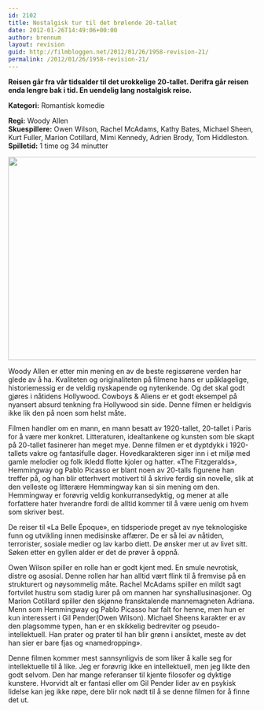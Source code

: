 ```yaml
---
id: 2102
title: Nostalgisk tur til det brølende 20-tallet
date: 2012-01-26T14:49:06+00:00
author: brennum
layout: revision
guid: http://filmbloggen.net/2012/01/26/1958-revision-21/
permalink: /2012/01/26/1958-revision-21/
---
```

**Reisen går fra vår tidsalder til det urokkelige 20-tallet. Derifra går reisen enda lengre bak i tid. En uendelig lang nostalgisk reise.**

**<!--more-->Kategori:** Romantisk komedie

  
**Regi:** Woody Allen  
**Skuespillere:** Owen Wilson, Rachel McAdams, Kathy Bates, Michael Sheen, Kurt Fuller, Marion Cotillard, Mimi Kennedy, Adrien Brody, Tom Hiddleston.  
**Spilletid:** 1 time og 34 minutter

<a href="http://filmbloggen.net/?attachment_id=2067" rel="attachment wp-att-2067"><img class="alignnone size-large wp-image-2067" src="http://filmbloggen.net/wp-content/uploads//2012/01/Midnight_in_Paris_219213a-620x413.jpg" alt="" width="620" height="413" /></a>

Woody Allen er etter min mening en av de beste regissørene verden har glede av å ha. Kvaliteten og originaliteten på filmene hans er upåklagelige, historiemessig er de veldig nyskapende og nytenkende. Og det skal godt gjøres i nåtidens Hollywood. Cowboys & Aliens er et godt eksempel på nyansert absurd tenkning fra Hollywood sin side. Denne filmen er heldigvis ikke lik den på noen som helst måte.

Filmen handler om en mann, en mann besatt av 1920-tallet, 20-tallet i Paris for å være mer konkret. Litteraturen, idealtankene og kunsten som ble skapt på 20-tallet fasinerer han meget mye. Denne filmen er et dyptdykk i 1920-tallets vakre og fantasifulle dager. Hovedkarakteren siger inn i et miljø med gamle melodier og folk ikledd flotte kjoler og hatter. &laquo;The Fitzgeralds&raquo;, Hemmingway og Pablo Picasso er blant noen av 20-talls figurene han treffer på, og han blir etterhvert motivert til å skrive ferdig sin novelle, slik at den velleste og litterære Hemmingway kan si sin mening om den. Hemmingway er forøvrig veldig konkurransedyktig, og mener at alle forfattere hater hverandre fordi de alltid kommer til å være uenig om hvem som skriver best.

De reiser til &laquo;La Belle Époque&raquo;, en tidsperiode preget av nye teknologiske funn og utvikling innen medisinske affærer. De er så lei av nåtiden, terrorister, sosiale medier og lav karbo diett. De ønsker mer ut av livet sitt. Søken etter en gyllen alder er det de prøver å oppnå.

Owen Wilson spiller en rolle han er godt kjent med. En smule nevrotisk, distre og asosial. Denne rollen har han alltid vært flink til å fremvise på en strukturert og nøysommelig måte. Rachel McAdams spiller en mildt sagt fortvilet hustru som stadig lurer på om mannen har synshallusinasjoner. Og Marion Cotillard spiller den skjønne fransktalende mannemagneten Adriana. Menn som Hemmingway og Pablo Picasso har falt for henne, men hun er kun interessert i Gil Pender(Owen Wilson). Michael Sheens karakter er av den plagsomme typen, han er en skikkelig bedreviter og pseudo-intellektuell. Han prater og prater til han blir grønn i ansiktet, meste av det han sier er bare fjas og &laquo;namedropping&raquo;.

Denne filmen kommer mest sannsynligvis de som liker å kalle seg for intellektuelle til å like. Jeg er forøvrig ikke en intellektuell, men jeg likte den godt selvom. Den har mange referanser til kjente filosofer og dyktige kunstere. Hvorvidt alt er fantasi eller om Gil Pender lider av en psykisk lidelse kan jeg ikke røpe, dere blir nok nødt til å se denne filmen for å finne det ut.